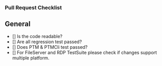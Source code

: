### Pull Request Checklist
## General
- [] Is the code readable?
- [] Are all regression test passed?
- [] Does PTM & PTMCli test passed?
- [] For FileServer and RDP TestSuite please check if changes support multiple platform.